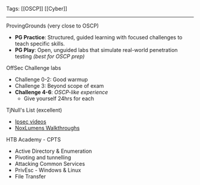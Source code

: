 Tags: [[OSCP]] [[Cyber]]

---
ProvingGrounds (very close to OSCP)
- **PG Practice**: Structured, guided learning with focused challenges to teach specific skills.
- **PG Play**: Open, unguided labs that simulate real-world penetration testing *(best for OSCP prep)*

OffSec Challenge labs
- Challenge 0-2: Good warmup
- Challenge 3: Beyond scope of exam
- **Challenge 4-6**: *OSCP-like experience* 
	- Give yourself 24hrs for each

TjNull's List (excellent)
- [Ipsec videos](https://www.youtube.com/playlist?list=PLidcsTyj9JXK-fnabFLVEvHinQ14Jy5tf)
- [NoxLumens Walkthroughs](https://www.youtube.com/playlist?list=PLcSbj5mz-wxPK8KD522vH5Gny4bSemX2H)
  
HTB Academy - CPTS
- Active Directory & Enumeration
- Pivoting and tunnelling  
- Attacking Common Services  
- PrivEsc - Windows & Linux
- File Transfer  